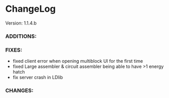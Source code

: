 # ChangeLog

Version: 1.1.4.b

### ADDITIONS:

### FIXES:
- fixed client error when opening multiblock UI for the first time
- fixed Large assembler & circuit assembler being able to have >1 energy hatch
- fix server crash in LDlib

### CHANGES:
